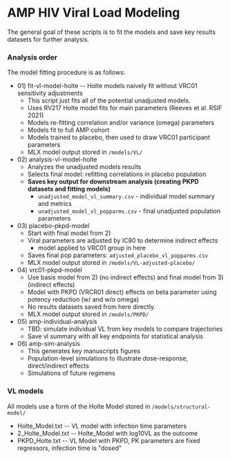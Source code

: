 AMP HIV Viral Load Modeling
============================

The general goal of these scripts is to fit the models and save key results datasets for further analysis.

### Analysis order

The model fitting procedure is as follows:
- 01\) fit-vl-model-holte -- Holte models naively fit without VRC01 sensitivity adjustments
  - This script just fits all of the potential unadjusted models.
  - Uses RV217 Holte model fits for main parameters (Reeves et al. RSIF 2021)
  - Models re-fitting correlation and/or variance (omega) parameters
  - Models fit to full AMP cohort
  - Models trained to placebo, then used to draw VRC01 participant parameters
  - MLX model output stored in `/models/VL/`
- 02\) analysis-vl-model-holte 
  - Analyzes the unadjusted models results
  - Selects final model: refitting correlations in placebo population
  - **Saves key output for downstream analysis (creating PKPD datasets and fitting models)**
    - `unadjusted_model_vl_summary.csv` - individual model summary and metrics
    - `unadjusted_model_vl_popparms.csv` - final unadjusted population parameters
- 03\) placebo-pkpd-model
  - Start with final model from 2)
  - Viral parameters are adjusted by IC80 to determine indirect effects
    - model applied to VRC01 group in here
  - Saves final pop parameters: `adjusted_placebo_vl_popparms.csv`
  - MLX model output stored in `/models/VL-adjusted-placebo/`
- 04\) vrc01-pkpd-model
  - Use basis model from 2) (no indirect effects) and final model from 3) (indirect effects)
  - Model with PKPD (VRCR01 direct) effects on beta parameter using potency reduction (w/ and w/o omega)
  - No results datasets saved from here directly.
  - MLX model output stored in `/models/PKPD/`
- 05\) amp-individual-analysis
  - TBD: simulate individual VL from key models to compare trajectories
  - Save vl summary with all key endpoints for statistical analysis
- 06\) amp-sim-analysis
  - This generates key manuscripts figures
  - Population-level simulations to illustrate dose-response, direct/indirect effects
  - Simulations of future regimens
 
 
### VL models

All models use a form of the Holte Model stored in `/models/structural-model/`
 - Holte_Model.txt -- VL model with infection time parameters
 - 2_Holte_Model.txt --  Holte_Model with log10VL as the outcome
 - PKPD_Holte.txt -- VL Model with PKPD, PK parameters are fixed regressors, infection time is "dosed"

